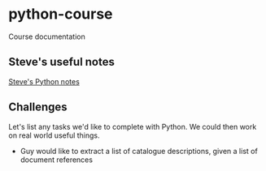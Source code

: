 # python-course
Course documentation
## Steve's useful notes
[Steve's Python notes](https://docs.google.com/document/d/1-FOjZpbreenBNncsaUG603jEtfBmAnylfTxQ8mvfSKY/edit#)



## Challenges
Let's list any tasks we'd like to complete with Python. We could then work on real world useful things.
- Guy would like to extract a list of catalogue descriptions, given a list of document references
